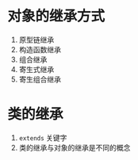# 对象的继承方式

1. 原型链继承
2. 构造函数继承
3. 组合继承
4. 寄生式继承
5. 寄生组合继承



# 类的继承

1. `extends` 关键字
2. 类的继承与对象的继承是不同的概念
